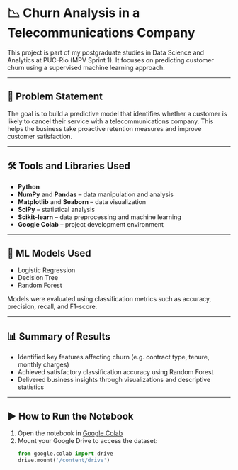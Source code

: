 # 📉 Churn Analysis in a Telecommunications Company

This project is part of my postgraduate studies in Data Science and Analytics at PUC-Rio (MPV Sprint 1). It focuses on predicting customer churn using a supervised machine learning approach.

---

## 🧩 Problem Statement

The goal is to build a predictive model that identifies whether a customer is likely to cancel their service with a telecommunications company. This helps the business take proactive retention measures and improve customer satisfaction.

---

## 🛠️ Tools and Libraries Used

- **Python**
- **NumPy** and **Pandas** – data manipulation and analysis  
- **Matplotlib** and **Seaborn** – data visualization  
- **SciPy** – statistical analysis  
- **Scikit-learn** – data preprocessing and machine learning  
- **Google Colab** – project development environment  

---

## 🤖 ML Models Used

- Logistic Regression  
- Decision Tree  
- Random Forest  

Models were evaluated using classification metrics such as accuracy, precision, recall, and F1-score.

---

## 📊 Summary of Results

- Identified key features affecting churn (e.g. contract type, tenure, monthly charges)  
- Achieved satisfactory classification accuracy using Random Forest  
- Delivered business insights through visualizations and descriptive statistics

---

## ▶️ How to Run the Notebook

1. Open the notebook in [Google Colab](https://colab.research.google.com/)  
2. Mount your Google Drive to access the dataset:
   ```python
   from google.colab import drive
   drive.mount('/content/drive')
